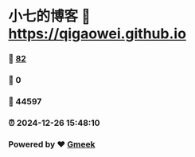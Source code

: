 # 小七的博客 :link: https://qigaowei.github.io 
### :page_facing_up: [82](https://qigaowei.github.io/tag.html) 
### :speech_balloon: 0 
### :hibiscus: 44597 
### :alarm_clock: 2024-12-26 15:48:10 
### Powered by :heart: [Gmeek](https://github.com/Meekdai/Gmeek)

